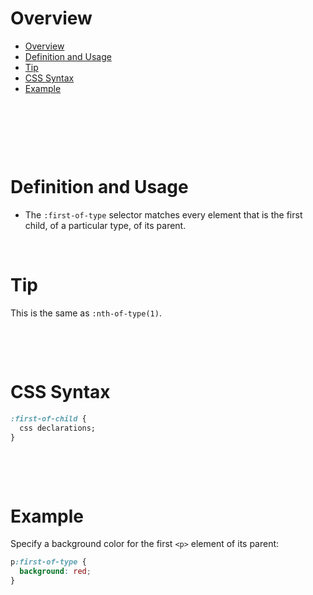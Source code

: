 # Overview

- [Overview](#overview)
- [Definition and Usage](#definition-and-usage)
- [Tip](#tip)
- [CSS Syntax](#css-syntax)
- [Example](#example)

&nbsp;

&nbsp;

&nbsp;

# Definition and Usage

- The `:first-of-type` selector matches every element that is the first child, of a particular type, of its parent.

&nbsp;

# Tip

This is the same as `:nth-of-type(1)`.

&nbsp;

&nbsp;

# CSS Syntax

```css
:first-of-child {
  css declarations;
}
```

&nbsp;

&nbsp;

# Example

Specify a background color for the first `<p>` element of its parent:

```css
p:first-of-type {
  background: red;
}
```

&nbsp;
